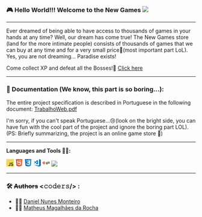 ### 🎮 Hello World!!! Welcome to the New Games <img src="https://github.com/TheDudeThatCode/TheDudeThatCode/blob/master/Assets/Mario_Hello_Big.gif" width="30px">
---

Ever dreamed of being able to have access to thousands of games in your hands at any time? Well, our dream has come true! 
The New Games store (land for the more intimate people) consists of thousands of games that we can buy at any time and for a very small price💸(most important part LoL). Yes, you are not dreaming... Paradise exists!

Come collect XP and defeat all the Bosses!🎯 [Click here](https://matheusmdr.github.io/Trabalho-Final-Desenvolvimento-Web/html/)

---
### 📜 Documentation (We know, this part is so boring...):

The entire project specification is described in Portuguese in the following document:
[TrabalhoWeb.pdf](https://github.com/Matheusmdr/Trabalho-Final-Desenvolvimento-Web/blob/main/TrabalhoWeb.pdf) 

I'm sorry, if you can't speak Portuguese...😢(look on the bright side, you can have fun with the cool part of the project and ignore the boring part LOL). 
(PS: Briefly summarizing, the project is an online game store 🤫)

---
**Languages and Tools :man_technologist::**  

<code><img height="20" src="https://raw.githubusercontent.com/github/explore/80688e429a7d4ef2fca1e82350fe8e3517d3494d/topics/javascript/javascript.png"></code>
<code><img height="20" src="https://raw.githubusercontent.com/devicons/devicon/master/icons/html5/html5-original.svg"></code>
<code><img height="20" src="https://raw.githubusercontent.com/devicons/devicon/master/icons/css3/css3-original.svg"></code>
<code><img height="20" src="https://raw.githubusercontent.com/github/explore/80688e429a7d4ef2fca1e82350fe8e3517d3494d/topics/visual-studio-code/visual-studio-code.png"></code>
<code><img height="20" src="https://raw.githubusercontent.com/github/explore/80688e429a7d4ef2fca1e82350fe8e3517d3494d/topics/git/git.png"></code>
<code><img height="20" src="https://upload.wikimedia.org/wikipedia/commons/0/01/Windows_Terminal_Logo_256x256.png"></code>

---
### 🛠 ~~Authors~~ **<𝚌𝚘𝚍𝚎𝚛𝚜/>** :
-  :man_technologist: [Daniel Nunes Monteiro](https://github.com/yingyangtongxue) <br>
-  :man_technologist: [Matheus Magalhães da Rocha](https://github.com/Matheusmdr) 
